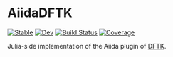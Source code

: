 # AiidaDFTK

[![Stable](https://img.shields.io/badge/docs-stable-blue.svg)](https://mfherbst.github.io/AiidaDFTK.jl/stable/)
[![Dev](https://img.shields.io/badge/docs-dev-blue.svg)](https://mfherbst.github.io/AiidaDFTK.jl/dev/)
[![Build Status](https://github.com/mfherbst/AiidaDFTK.jl/actions/workflows/CI.yml/badge.svg?branch=master)](https://github.com/mfherbst/AiidaDFTK.jl/actions/workflows/CI.yml?query=branch%3Amaster)
[![Coverage](https://codecov.io/gh/mfherbst/AiidaDFTK.jl/branch/master/graph/badge.svg)](https://codecov.io/gh/mfherbst/AiidaDFTK.jl)

Julia-side implementation of the Aiida plugin of [DFTK](https://dftk.org).
